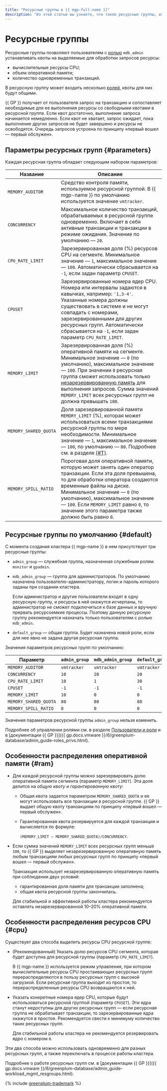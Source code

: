 ```yaml
---
title: "Ресурсные группы в {{ mgp-full-name }}"
description: "Из этой статьи вы узнаете, что такое ресурсные группы, их параметры, а также особенности распределения памяти между ними." 
---
```


# Ресурсные группы

Ресурсные группы позволяют пользователям с [ролью](cluster-users.md#mdb_admin) `mdb_admin` устанавливать квоты на выделяемые для обработки запросов ресурсы:

* вычислительные ресурсы CPU;
* объем оперативной памяти;
* количество одновременных транзакций.

В ресурсную группу может входить несколько [ролей](cluster-users.md), квоты для них будут общими.


{{ GP }} получает от пользователя запрос на транзакцию и сопоставляет необходимые для ее выполнения ресурсы со свободными квотами в ресурсной группе. Если квот достаточно, выполнение запроса начинается немедленно. Если квот не хватает, запрос ожидает, пока выполнение других запросов не будет завершено и ресурсы не освободятся. Очередь запросов устроена по принципу «первый вошел — первый обслужен».

## Параметры ресурсных групп {#parameters}

Каждая ресурсная группа обладает следующим набором параметров:

| Название            | Описание |
| -----               | ----- |
| `MEMORY_AUDITOR`      | Средство контроля памяти, используемое ресурсной группой. В {{ mgp-name }} по умолчанию используется значение `vmtracker`. |
| `CONCURRENCY`         | Максимальное количество транзакций, обрабатываемых в ресурсной группе одновременно. Включает в себя активные транзакции и транзакции в режиме ожидания. Значение по умолчанию — `20`. |
| `CPU_RATE_LIMIT`      | Зарезервированная доля (%) ресурсов CPU на сегменте. Минимальное значение — `1`, максимальное значение — `100`. Автоматически сбрасывается на `-1`, если задан параметр `CPUSET`. |
| `CPUSET`              | Зарезервированные номера ядер CPU. Номера или интервалы задаются в кавычках, например: `'1,3-4'`. Указанные номера должны существовать в системе и не могут совпадать с номерами, зарезервированными для других ресурсных групп. Автоматически сбрасывается на `-1`, если задан параметр `CPU_RATE_LIMIT`. |
| `MEMORY_LIMIT`        | Зарезервированная доля (%) оперативной памяти на сегменте. Минимальное значение — `0` (по умолчанию), максимальное значение — `100`. При значении `0` ресурсная группа сможет использовать только [незарезервированную память](#ram) для выполнения запросов. Сумма значений `MEMORY_LIMIT` всех ресурсных групп не должна превышать `100`. |
| `MEMORY_SHARED_QUOTA` | Доля зарезервированной памяти `MEMORY_LIMIT` (%), которая может использоваться всеми транзакциями ресурсной группы по мере необходимости. Минимальное значение — `1`, максимальное значение — `100`, по умолчанию — `80`. Подробнее см. в разделе [{#T}](#ram). |
| `MEMORY_SPILL_RATIO`  | Пороговая доля оперативной памяти, которую может занять один оператор транзакции. Если эта доля превышена, то для обработки оператора создаются временные файлы на диске. Минимальное значение — `0` (по умолчанию), максимальное значение — `100`. Если `MEMORY_LIMIT` равно `0`, то значение этого параметра также должно быть равно `0`. |

## Ресурсные группы по умолчанию {#default}

С момента создания кластера {{ mgp-name }} в нем присутствует три ресурсные группы:

* `admin_group` — служебная группа, назначенная служебным ролям `monitor` и `gpadmin`.
* `mdb_admin_group` — группа для администраторов. По умолчанию назначена пользователю-администратору, логин и пароль которого заданы при создании кластера.

    Если администратор и другие пользователи входят в одну ресурсную группу, и ресурсы в ней окажутся исчерпаны, то администратор не сможет подключиться к базе данных и вручную прервать ресурсоемкие процессы. Поэтому данную ресурсную группу рекомендуется назначать только пользователям с ролью `mdb_admin`.

* `default_group` — общая группа. Будет назначена новой роли, если для нее явно не задана другая ресурсная группа.

Значения параметров ресурсных групп по умолчанию:

| Параметр              | `admin_group` | `mdb_admin_group` | `default_group` |
| --------------------- | -----------   | ----------- | ----------- |
| `MEMORY_AUDITOR`      | `vmtracker`   | `vmtracker` | `vmtracker` |
| `CONCURRENCY`         | `10`          | `20`        | `20`        |
| `CPU_RATE_LIMIT`      | `10`          | `1`         | `30`        |
| `CPUSET`              | `-1`          | `-1`        | `-1`        |
| `MEMORY_LIMIT`        | `10`          | `0`         | `0`         |
| `MEMORY_SHARED_QUOTA` | `80`          | `80`        | `80`        |
| `MEMORY_SPILL_RATIO`  | `0`           | `0`         | `0`         |

Значения параметров ресурсной группы `admin_group` нельзя изменить.

Подробнее об управлении ролями см. в разделе [Пользователи и роли](./cluster-users.md) и в [документации {{ GP }}]({{ gp.docs.vmware }}/6/greenplum-database/admin_guide-roles_privs.html).

## Особенности распределения оперативной памяти {#ram}

* Для каждой ресурсной группы можно зарезервировать долю оперативной памяти сегмента (параметр `MEMORY_LIMIT`). Эта доля делится на _общую квоту_ и _гарантированную квоту_:

    * Общая квота задается параметром `MEMORY_SHARED_QUOTA` и ее могут использовать все транзакции в ресурсной группе. {{ GP }} выдает общую квоту транзакциям по принципу «первый вошел — первый обслужен».
    * Гарантированная квота резервируется для каждой транзакции и вычисляется по формуле:

        `(MEMORY_LIMIT − MEMORY_SHARED_QUOTA)/CONCURRENCY`.

* Если сумма значений `MEMORY_LIMIT` всех ресурсных групп меньше `100`, то {{ GP }} выделяет незарезервированную оперативную память любым транзакциям любых ресурсных групп по принципу «первый вошел — первый обслужен».

    Транзакция использует незарезервированную оперативную память при соблюдении двух условий:

    * гарантированная доля памяти для транзакции заполнена;
    * общая квота ресурсной группы закончилась.


    Для стабильной и эффективной работы кластера рекомендуется оставлять незарезервированной 10–20% оперативной памяти.

## Особенности распределения ресурсов CPU {#cpu}

Существует два способа выделить ресурсы CPU ресурсной группе:

* (Рекомендованный) Указать долю ресурсов CPU сегмента, которая будет доступна для ресурсной группы (параметр `CPU_RATE_LIMIT`).

    В {{ mgp-name }} используется режим управления, при котором вычислительные ресурсы CPU простаивающих ресурсных групп перераспределяются в пользу ресурсных групп с высокой загрузкой. Если ресурсная группа выходит из простоя, то перераспределенные ресурсы CPU возвращаются к ней.

* Указать конкретные номера ядер CPU, которые будут использоваться ресурсной группой (параметр `CPUSET`). Эти ядра станут недоступны для других ресурсных групп — если ресурсная группа не обрабатывает транзакции, то зарезервированные ядра окажутся в простое. Рекомендуется свести к минимуму количество таких ресурсных групп.

    Для стабильной работы кластера не рекомендуется резервировать ядро с номером `0`.

Эти два способа можно использовать одновременно для разных ресурсных групп, а также переключать в процессе работы кластера.

Подробнее о работе ресурсных групп см. в [документации {{ GP }}]({{ gp.docs.vmware }}/6/greenplum-database/admin_guide-workload_mgmt_resgroups.html).

{% include [greenplum-trademark](../../_includes/mdb/mgp/trademark.md) %}
